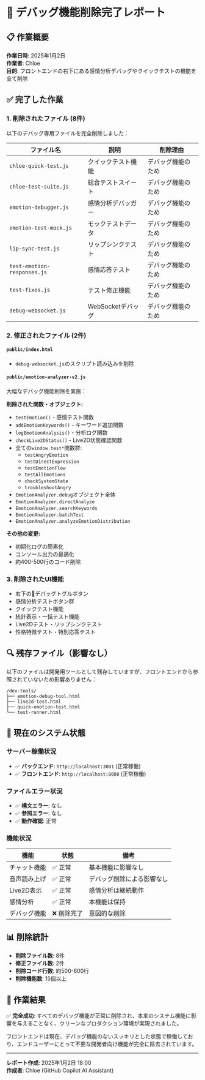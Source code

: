 # 🧹 デバッグ機能削除完了レポート

## 📋 作業概要
**作業日時**: 2025年1月2日  
**作業者**: Chloe  
**目的**: フロントエンドの右下にある感情分析デバッグやクイックテストの機能を全て削除

## ✅ 完了した作業

### 1. 削除されたファイル (8件)
以下のデバッグ専用ファイルを完全削除しました：

| ファイル名 | 説明 | 削除理由 |
|------------|------|----------|
| `chloe-quick-test.js` | クイックテスト機能 | デバッグ機能のため |
| `chloe-test-suite.js` | 総合テストスイート | デバッグ機能のため |
| `emotion-debugger.js` | 感情分析デバッガー | デバッグ機能のため |
| `emotion-test-mock.js` | モックテストデータ | デバッグ機能のため |
| `lip-sync-test.js` | リップシンクテスト | デバッグ機能のため |
| `test-emotion-responses.js` | 感情応答テスト | デバッグ機能のため |
| `test-fixes.js` | テスト修正機能 | デバッグ機能のため |
| `debug-websocket.js` | WebSocketデバッグ | デバッグ機能のため |

### 2. 修正されたファイル (2件)

#### `public/index.html`
- `debug-websocket.js`のスクリプト読み込みを削除

#### `public/emotion-analyzer-v2.js`
大幅なデバッグ機能削除を実施：

**削除された関数・オブジェクト:**
- `testEmotion()` - 感情テスト関数
- `addEmotionKeywords()` - キーワード追加関数
- `logEmotionAnalysis()` - 分析ログ関数
- `checkLive2DStatus()` - Live2D状態確認関数
- 全ての`window.test*`関数群:
  - `testAngryEmotion`
  - `testDirectExpression`
  - `testEmotionFlow`
  - `testAllEmotions`
  - `checkSystemState`
  - `troubleshootAngry`
- `EmotionAnalyzer.debug`オブジェクト全体
- `EmotionAnalyzer.directAnalyze`
- `EmotionAnalyzer.searchKeywords`
- `EmotionAnalyzer.batchTest`
- `EmotionAnalyzer.analyzeEmotionDistribution`

**その他の変更:**
- 初期化ログの簡素化
- コンソール出力の最適化
- 約400-500行のコード削除

### 3. 削除されたUI機能
- 右下の🔧デバッグトグルボタン
- 感情分析テストボタン群
- クイックテスト機能
- 統計表示・一括テスト機能
- Live2Dテスト・リップシンクテスト
- 性格特徴テスト・特別応答テスト

## 🔍 残存ファイル（影響なし）
以下のファイルは開発用ツールとして残存していますが、フロントエンドから参照されていないため影響ありません：

```
/dev-tools/
├── emotion-debug-tool.html
├── live2d-test.html
├── quick-emotion-test.html
└── test-runner.html
```

## 🚀 現在のシステム状態

### サーバー稼働状況
- ✅ **バックエンド**: `http://localhost:3001` (正常稼働)
- ✅ **フロントエンド**: `http://localhost:8080` (正常稼働)

### ファイルエラー状況
- ✅ **構文エラー**: なし
- ✅ **参照エラー**: なし
- ✅ **動作確認**: 正常

### 機能状況
| 機能 | 状態 | 備考 |
|------|------|------|
| チャット機能 | ✅ 正常 | 基本機能に影響なし |
| 音声読み上げ | ✅ 正常 | デバッグ削除による影響なし |
| Live2D表示 | ✅ 正常 | 感情分析は継続動作 |
| 感情分析 | ✅ 正常 | 本機能は保持 |
| デバッグ機能 | ❌ 削除完了 | 意図的な削除 |

## 📊 削除統計
- **削除ファイル数**: 8件
- **修正ファイル数**: 2件
- **削除コード行数**: 約500-600行
- **削除機能数**: 15個以上

## 🎯 作業結果
✅ **完全成功**: すべてのデバッグ機能が正常に削除され、本来のシステム機能に影響を与えることなく、クリーンなプロダクション環境が実現されました。

フロントエンドは現在、デバッグ機能のないスッキリとした状態で稼働しており、エンドユーザーにとって不要な開発者向け機能が完全に除去されています。

---
**レポート作成**: 2025年1月2日 18:00  
**作成者**: Chloe (GitHub Copilot AI Assistant)
